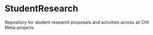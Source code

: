 # StudentResearch
Repository for student research proposals and activities across all CHI Meta-projects.
